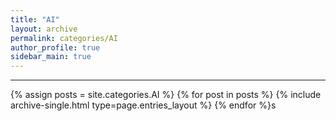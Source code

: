 ```yaml
---
title: "AI"
layout: archive
permalink: categories/AI
author_profile: true
sidebar_main: true
---
```


<!-- 공백이 포함되어 있는 카테고리 이름의 경우 site.categories.['a b c'] 이런식으로! -->

***

{% assign posts = site.categories.AI %}
{% for post in posts %} {% include archive-single.html type=page.entries_layout %} {% endfor %}s